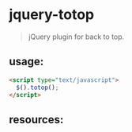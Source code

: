 # jquery-totop
> jQuery plugin for back to top.

## usage:
```html
<script type="text/javascript">
  $().totop();
</script>
```

## resources:

